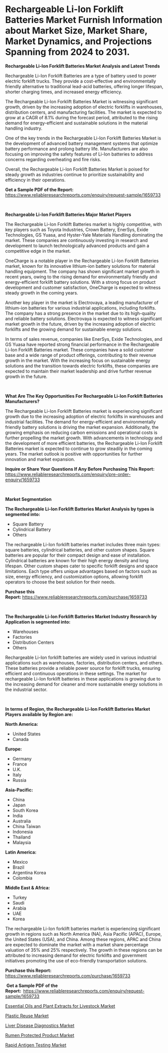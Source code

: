 <p><h1>Rechargeable Li-Ion Forklift Batteries Market Furnish Information about Market Size, Market Share, Market Dynamics, and Projections Spanning from 2024 to 2031.</h1></p><p><strong>Rechargeable Li-Ion Forklift Batteries Market Analysis and Latest Trends</strong></p>
<p><p>Rechargeable Li-Ion Forklift Batteries are a type of battery used to power electric forklift trucks. They provide a cost-effective and environmentally friendly alternative to traditional lead-acid batteries, offering longer lifespan, shorter charging times, and increased energy efficiency.</p><p>The Rechargeable Li-Ion Forklift Batteries Market is witnessing significant growth, driven by the increasing adoption of electric forklifts in warehouses, distribution centers, and manufacturing facilities. The market is expected to grow at a CAGR of 8.1% during the forecast period, attributed to the rising demand for energy-efficient and sustainable solutions in the material handling industry.</p><p>One of the key trends in the Rechargeable Li-Ion Forklift Batteries Market is the development of advanced battery management systems that optimize battery performance and prolong battery life. Manufacturers are also focusing on improving the safety features of Li-Ion batteries to address concerns regarding overheating and fire risks.</p><p>Overall, the Rechargeable Li-Ion Forklift Batteries Market is poised for steady growth as industries continue to prioritize sustainability and efficiency in their operations.</p></p>
<p><strong>Get a Sample PDF of the Report:&nbsp;</strong> <a href="https://www.reliableresearchreports.com/enquiry/request-sample/1659733">https://www.reliableresearchreports.com/enquiry/request-sample/1659733</a></p>
<p>&nbsp;</p>
<p><strong>Rechargeable Li-Ion Forklift Batteries Major Market Players</strong></p>
<p><p>The Rechargeable Li-Ion Forklift Batteries market is highly competitive, with key players such as Toyota Industries, Crown Battery, EnerSys, Exide Technologies, GS Yuasa, and Hyster-Yale Materials Handling dominating the market. These companies are continuously investing in research and development to launch technologically advanced products and gain a competitive edge in the market.</p><p>OneCharge is a notable player in the Rechargeable Li-Ion Forklift Batteries market, known for its innovative lithium-ion battery solutions for material handling equipment. The company has shown significant market growth in recent years, owing to the rising demand for environmentally friendly and energy-efficient forklift battery solutions. With a strong focus on product development and customer satisfaction, OneCharge is expected to witness steady growth in the coming years.</p><p>Another key player in the market is Electrovaya, a leading manufacturer of lithium-ion batteries for various industrial applications, including forklifts. The company has a strong presence in the market due to its high-quality and reliable battery solutions. Electrovaya is expected to witness significant market growth in the future, driven by the increasing adoption of electric forklifts and the growing demand for sustainable energy solutions.</p><p>In terms of sales revenue, companies like EnerSys, Exide Technologies, and GS Yuasa have reported strong financial performance in the Rechargeable Li-Ion Forklift Batteries market. These companies have a solid customer base and a wide range of product offerings, contributing to their revenue growth in the market. With the increasing focus on sustainable energy solutions and the transition towards electric forklifts, these companies are expected to maintain their market leadership and drive further revenue growth in the future.</p></p>
<p>&nbsp;</p>
<p><strong>What Are The Key Opportunities For Rechargeable Li-Ion Forklift Batteries Manufacturers?</strong></p>
<p><p>The Rechargeable Li-Ion Forklift Batteries market is experiencing significant growth due to the increasing adoption of electric forklifts in warehouses and industrial facilities. The demand for energy-efficient and environmentally friendly battery solutions is driving the market expansion. Additionally, the growing emphasis on reducing carbon emissions and operational costs is further propelling the market growth. With advancements in technology and the development of more efficient batteries, the Rechargeable Li-Ion Forklift Batteries market is expected to continue to grow steadily in the coming years. The market outlook is positive with opportunities for further innovation and market expansion.</p></p>
<p><strong>Inquire or Share Your Questions If Any Before Purchasing This Report:</strong> <a href="https://www.reliableresearchreports.com/enquiry/pre-order-enquiry/1659733">https://www.reliableresearchreports.com/enquiry/pre-order-enquiry/1659733</a></p>
<p>&nbsp;</p>
<p><strong>Market Segmentation</strong></p>
<p><strong>The Rechargeable Li-Ion Forklift Batteries Market Analysis by types is segmented into:</strong></p>
<p><ul><li>Square Battery</li><li>Cylindrical Battery</li><li>Others</li></ul></p>
<p><p>The rechargeable Li-Ion forklift batteries market includes three main types: square batteries, cylindrical batteries, and other custom shapes. Square batteries are popular for their compact design and ease of installation. Cylindrical batteries are known for their high energy density and long lifespan. Other custom shapes cater to specific forklift designs and space limitations. Each type offers unique advantages based on factors such as size, energy efficiency, and customization options, allowing forklift operators to choose the best solution for their needs.</p></p>
<p><strong>Purchase this Report:&nbsp;</strong><a href="https://www.reliableresearchreports.com/purchase/1659733">https://www.reliableresearchreports.com/purchase/1659733</a></p>
<p>&nbsp;</p>
<p><strong>The Rechargeable Li-Ion Forklift Batteries Market Industry Research by Application is segmented into:</strong></p>
<p><ul><li>Warehouses</li><li>Factories</li><li>Distribution Centers</li><li>Others</li></ul></p>
<p><p>Rechargeable Li-Ion forklift batteries are widely used in various industrial applications such as warehouses, factories, distribution centers, and others. These batteries provide a reliable power source for forklift trucks, ensuring efficient and continuous operations in these settings. The market for rechargeable Li-Ion forklift batteries in these applications is growing due to the increasing demand for cleaner and more sustainable energy solutions in the industrial sector.</p></p>
<p>&nbsp;</p>
<p><strong>In terms of Region, the Rechargeable Li-Ion Forklift Batteries Market Players available by Region are:</strong></p>
<p>
    <p> <strong> North America: </strong>
        <ul>
            <li>United States</li>
            <li>Canada</li>
        </ul>
        </p> 
    <p> <strong> Europe: </strong>
        <ul>
            <li>Germany</li>
            <li>France</li>
            <li>U.K.</li>
            <li>Italy</li>
            <li>Russia</li>
        </ul>
        </p> 
    <p> <strong> Asia-Pacific: </strong>
        <ul>
            <li>China</li>
            <li>Japan</li>
            <li>South Korea</li>
            <li>India</li>
            <li>Australia</li>
            <li>China Taiwan</li>
            <li>Indonesia</li>
            <li>Thailand</li>
            <li>Malaysia</li>
        </ul>
        </p> 
    <p> <strong> Latin America: </strong>
        <ul>
            <li>Mexico</li>
            <li>Brazil</li>
            <li>Argentina Korea</li>
            <li>Colombia</li>
        </ul>
        </p> 
    <p> <strong> Middle East & Africa: </strong>
        <ul>
            <li>Turkey</li>
            <li>Saudi</li>
            <li>Arabia</li>
            <li>UAE</li>
            <li>Korea</li>
        </ul>
    </p>
    </p>
<p><p>The rechargeable Li-Ion forklift batteries market is experiencing significant growth in regions such as North America (NA), Asia Pacific (APAC), Europe, the United States (USA), and China. Among these regions, APAC and China are expected to dominate the market with a market share percentage valuation of 35% and 25% respectively. The growth in these regions can be attributed to increasing demand for electric forklifts and government initiatives promoting the use of eco-friendly transportation solutions.</p></p>
<p><strong>Purchase this Report: </strong><a href="https://www.reliableresearchreports.com/purchase/1659733">https://www.reliableresearchreports.com/purchase/1659733</a></p>
<p>&nbsp;<strong>Get a Sample PDF of the Report:&nbsp;&nbsp;</strong><a href="https://www.reliableresearchreports.com/enquiry/request-sample/1659733">https://www.reliableresearchreports.com/enquiry/request-sample/1659733</a></p>
<p><strong></strong></p>
<p><p><a href="https://medium.com/@yvettelesch/essential-oils-and-plant-extracts-for-livestock-market-research-report-its-history-and-forecast-eee25a4ae983">Essential Oils and Plant Extracts for Livestock Market</a></p><p><a href="https://medium.com/@waltercruz6g/plastic-reuse-market-research-report-its-history-and-forecast-2024-to-2031-447a6af550b2">Plastic Reuse Market</a></p><p><a href="https://medium.com/@yvettelesch/liver-disease-diagnostics-market-furnishes-information-on-market-share-market-trends-and-market-a217f6650c25">Liver Disease Diagnostics Market</a></p><p><a href="https://github.com/WillieWoodard/Market-Research-Report-List-3/blob/main/rumen-protected-product-market.md">Rumen Protected Product Market</a></p><p><a href="https://medium.com/@dexterhayes2023/rapid-antigen-testing-market-insights-into-market-cagr-market-trends-and-growth-strategies-065d90dfca8e">Rapid Antigen Testing Market</a></p></p>